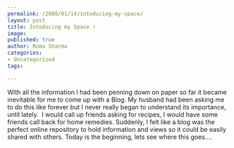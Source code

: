```yaml
--- 
permalink: /2008/01/14/intoducing-my-space/
layout: post
title: Intoducing my Space !
image: 
published: true
author: Roma Sharma
categories: 
- Uncategorized
tags:

---
```

With all the information I had been penning down on paper so far it became inevitable for me to come up with a Blog. My husband had been asking me to do this like forever but I never really began to understand its importance, until lately.  I would call up friends asking for recipes, I would have some friends call back for home remedies. Suddenly, I felt like a blog was the perfect online repository to hold information and views so it could be easily shared with others. Today is the beginning, lets see where this goes....
